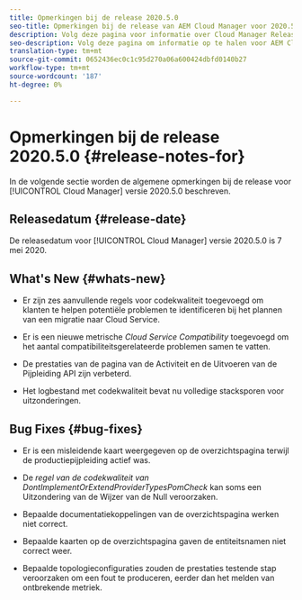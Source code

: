 ```yaml
---
title: Opmerkingen bij de release 2020.5.0
seo-title: Opmerkingen bij de release van AEM Cloud Manager voor 2020.5.0
description: Volg deze pagina voor informatie over Cloud Manager Release 2020.5.0
seo-description: Volg deze pagina om informatie op te halen voor AEM Cloud Manager Release 2020.5.0
translation-type: tm+mt
source-git-commit: 0652436ec0c1c95d270a06a600424dbfd0140b27
workflow-type: tm+mt
source-wordcount: '187'
ht-degree: 0%

---
```


# Opmerkingen bij de release 2020.5.0 {#release-notes-for}

In de volgende sectie worden de algemene opmerkingen bij de release voor [!UICONTROL Cloud Manager] versie 2020.5.0 beschreven.

## Releasedatum {#release-date}

De releasedatum voor [!UICONTROL Cloud Manager] versie 2020.5.0 is 7 mei 2020.

## What&#39;s New {#whats-new}

* Er zijn zes aanvullende regels voor codekwaliteit toegevoegd om klanten te helpen potentiële problemen te identificeren bij het plannen van een migratie naar Cloud Service.

* Er is een nieuwe metrische *Cloud Service Compatibility* toegevoegd om het aantal compatibiliteitsgerelateerde problemen samen te vatten.

* De prestaties van de pagina van de Activiteit en de Uitvoeren van de Pijpleiding API zijn verbeterd.

* Het logbestand met codekwaliteit bevat nu volledige stacksporen voor uitzonderingen.

## Bug Fixes {#bug-fixes}

* Er is een misleidende kaart weergegeven op de overzichtspagina terwijl de productiepijpleiding actief was.

* De *regel van de codekwaliteit van DontImplementOrExtendProviderTypesPomCheck* kan soms een Uitzondering van de Wijzer van de Null veroorzaken.

* Bepaalde documentatiekoppelingen van de overzichtspagina werken niet correct.

* Bepaalde kaarten op de overzichtspagina gaven de entiteitsnamen niet correct weer.

* Bepaalde topologieconfiguraties zouden de prestaties testende stap veroorzaken om een fout te produceren, eerder dan het melden van ontbrekende metriek.

